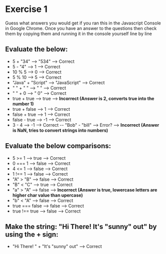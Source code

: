 
# Exercise 1
Guess what answers you would get if you ran this in the
Javascript Console in Google Chrome. Once you have an answer  to the questions then 
check them by copying them and running it in the console yourself line by line 


## Evaluate the below:
- 5 + "34" --> "534" --> Correct
- 5 - "4"  --> 1 --> Correct
- 10 % 5   --> 0 --> Correct
- 5 % 10   --> 5 --> Correct 
- "Java" + "Script" --> "JavaScript" --> Correct 
- " " + " "  --> "  " --> Correct 
- " " + 0    --> " 0" --> Correct 
- true + true --> true  --> **Incorrect (Answer is 2, converts true into the number 1)**
- true + false --> 1 --> Correct 
- false + true --> 1 --> Correct 
- false - true --> -1 --> Correct 
- 3 - 4  --> -1 --> Correct 
-- "Bob" - "bill"  --> Error? --> **Incorrect (Answer is NaN, tries to convert strings into numbers)**


## Evaluate the below comparisons:
- 5 >= 1  --> true --> Correct 
- 0 === 1 --> false --> Correct 
- 4 <= 1  --> false --> Correct 
- 1 !== 1  --> false --> Correct 
- "A" > "B" --> false --> Correct 
- "B" < "C" --> true --> Correct 
- "a" > "A" --> false  --> **Incorrect (Answer is true, lowercase letters are higher char value than upercase)**
- "b" < "A" --> false --> Correct 
- true === false --> false --> Correct 
- true !== true --> false --> Correct 


## Make the string: "Hi There! It's "sunny" out" by using the + sign:
- "Hi There! " + "It\'s \"sunny\" out" --> Correct 